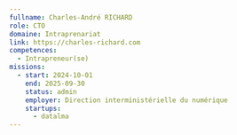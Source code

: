 ```yaml
---
fullname: Charles-André RICHARD
role: CTO
domaine: Intraprenariat
link: https://charles-richard.com
competences:
  - Intrapreneur(se)
missions:
  - start: 2024-10-01
    end: 2025-09-30
    status: admin
    employer: Direction interministérielle du numérique
    startups:
      - datalma
---
```

